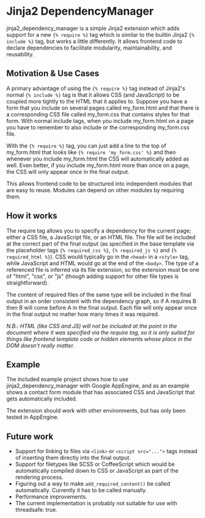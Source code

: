 Jinja2 DependencyManager
=========================

jinja2_dependency_manager is a simple Jinja2 extension which adds support for a
new `{% require %}` tag which is similar to the builtin Jinja2 `{% include %}` tag,
but works a little differently. It allows frontend code to declare dependencies
to facilitate modularity, maintainability, and reusability.

## Motivation & Use Cases

A primary advantage of using the `{% require %}` tag instead of Jinja2's normal
`{% include %}` tag is that it allows CSS (and JavaScript) to be coupled more
tightly to the HTML that it applies to. Suppose you have a form that you include
on several pages called my_form.html and that there is a corresponding CSS file
called my_form.css that contains styles for that form. With normal include tags,
when you include my_form.html on a page you have to remember to also include or
the corresponding my_form.css file.

With the `{% require %}` tag, you can just add a line to the top of my_form.html
that looks like `{% require 'my_form.css' %}` and then whenever you include
my_form.html the CSS will automatically added as well. Even better, if you
include my_form.html more than once on a page, the CSS will only appear once in
the final output.

This allows frontend code to be structured into independent modules that are
easy to reuse. Modules can depend on other modules by requiring them.

## How it works

The require tag allows you to specify a dependency for the current page; either a
CSS file, a JavaScript file, or an HTML file. The file will be included at the
correct part of the final output (as specified in the base template via the
placeholder tags `{% required_css %}`, `{% required_js %}` and `{% required_html %}`).
CSS would typically go in the `<head>` in a `<style>` tag, while JavaScript and HTML
would go at the end of the `<body>`. The type of a referenced file is inferred via
its file extension, so the extension must be one of "html", "css", or "js"
(though adding support for other file types is straightforward).

The content of required files of the same type will be included in the final
output in an order consistent with the dependency graph, so if A requires B then
B will come before A in the final output. Each file will only appear once in the
final output no matter how many times it was required.

*N.B.: HTML (like CSS and JS) will not be included at the point in the document
where it was specified via the require tag, so it is only suited for things
like frontend template code or hidden elements whose place in the DOM
doesn't really matter.*

## Example

The included example project shows how to use jinja2_dependency_manager with
Google AppEngine, and as an example shows a contact form module that has
associated CSS and JavaScript that gets automatically included.

The extension should work with other environments, but has only been tested in
AppEngine.

## Future work

* Support for linking to files via `<link>` or `<script src="...">` tags instead
  of inserting them directly into the final output.
* Support for filetypes like SCSS or CoffeeScript which would be automatically
  compiled down to CSS or JavaScript as part of the rendering process.
* Figuring out a way to make `add_required_content()` be called automatically.
  Currently it has to be called manually.
* Performance improvements.
* The current implementation is probably not suitable for use with threadsafe: true.

